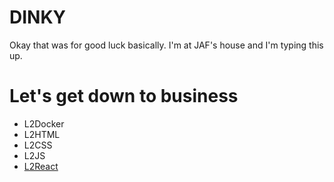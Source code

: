 # DINKY

Okay that was for good luck basically. I'm at JAF's house and I'm typing this up.

# Let's get down to business

* L2Docker
* L2HTML
* L2CSS
* L2JS
* [L2React](/react)
